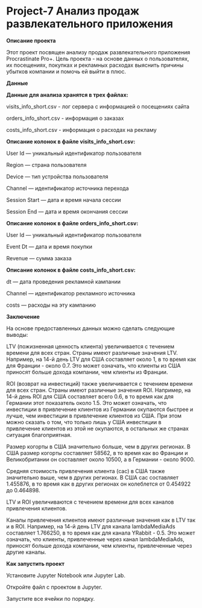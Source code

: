 # Project-7 Анализ продаж развлекательного приложения

**Описание проекта**

Этот проект посвящен анализу продаж развлекательного приложения Procrastinate Pro+. Цель проекта - на основе данных о пользователях, их посещениях, покупках и рекламных расходах выяснить причины убытков компании и помочь ей выйти в плюс.

**Данные**

**Данные для анализа хранятся в трех файлах:**

visits_info_short.csv - лог сервера с информацией о посещениях сайта

orders_info_short.csv - информация о заказах

costs_info_short.csv - информация о расходах на рекламу

**Описание колонок в файле visits_info_short.csv:**

User Id — уникальный идентификатор пользователя

Region — страна пользователя

Device — тип устройства пользователя

Channel — идентификатор источника перехода

Session Start — дата и время начала сессии

Session End — дата и время окончания сессии

**Описание колонок в файле orders_info_short.csv:**

User Id — уникальный идентификатор пользователя

Event Dt — дата и время покупки

Revenue — сумма заказа

**Описание колонок в файле costs_info_short.csv:**

dt — дата проведения рекламной кампании

Channel — идентификатор рекламного источника

costs — расходы на эту кампанию

**Заключение**

На основе предоставленных данных можно сделать следующие выводы:

LTV (пожизненная ценность клиента) увеличивается с течением времени для всех стран. Страны имеют различные значения LTV. Например, на 14-й день LTV для США составляет около 1, в то время как для Франции - около 0.7. Это может означать, что клиенты из США приносят больше дохода компании, чем клиенты из Франции.

ROI (возврат на инвестиций) также увеличивается с течением времени для всех стран. Страны имеют различные значения ROI. Например, на 14-й день ROI для США составляет всего 0.6, в то время как для Германии этот показатель около 1.5. Это может означать, что инвестиции в привлечение клиентов из Германии окупаются быстрее и лучше, чем инвестиции в привлечение клиентов из США. При этом можно сказать о том, что только лишь у США инвестиции в привлечение клиентов из этой не окупаются, в остальных же странах ситуация благоприятная.

Размер когорты в США значительно больше, чем в других регионах. В США размер когорты составляет 58562, в то время как во Франции и Великобритании он составляет около 10500, а в Германии - около 9000.

Средняя стоимость привлечения клиента (cac) в США также значительно выше, чем в других регионах. В США cac составляет 1.455876, в то время как в других регионах он колеблется от 0.454922 до 0.464898.

LTV и ROI увеличиваются с течением времени для всех каналов привлечения клиентов.

Каналы привлечения клиентов имеют различные значения как в LTV так и в ROI. Например, на 14-й день LTV для канала lambdaMediaAds составляет 1.766250, в то время как для канала YRabbit - 0.5. Это может означать, что клиенты, привлеченные через канал lambdaMediaAds, приносят больше дохода компании, чем клиенты, привлеченные через другие каналы.

**Как запустить проект**

Установите Jupyter Notebook или Jupyter Lab.

Откройте файл с проектом в Jupyter.

Запустите все ячейки по порядку.
